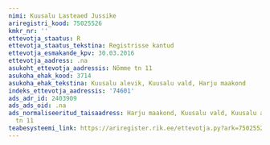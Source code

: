 ```yaml
---
nimi: Kuusalu Lasteaed Jussike
ariregistri_kood: 75025526
kmkr_nr: ''
ettevotja_staatus: R
ettevotja_staatus_tekstina: Registrisse kantud
ettevotja_esmakande_kpv: 30.03.2016
ettevotja_aadress: .na
asukoht_ettevotja_aadressis: Nõmme tn 11
asukoha_ehak_kood: 3714
asukoha_ehak_tekstina: Kuusalu alevik, Kuusalu vald, Harju maakond
indeks_ettevotja_aadressis: '74601'
ads_adr_id: 2403909
ads_ads_oid: .na
ads_normaliseeritud_taisaadress: Harju maakond, Kuusalu vald, Kuusalu alevik, Nõmme
  tn 11
teabesysteemi_link: https://ariregister.rik.ee/ettevotja.py?ark=75025526&ref=rekvisiidid
---
```

